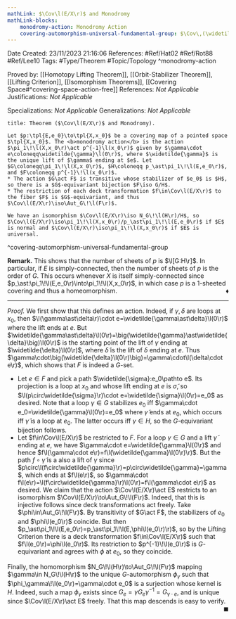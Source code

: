 ```yaml
---
mathLink: $\Cov\l(E/X\r)$ and Monodromy
mathLink-blocks:
    monodromy-action: Monodromy Action
    covering-automorphism-universal-fundamental-group: $\Cov\,(\widetilde{X}/X)\iso\pi_1\!\l(X,x_0\r)$
---
```


<div class="topSpace"></div>

Date Created: 23/11/2023 21:16:06
References: #Ref/Hat02 #Ref/Rot88 #Ref/Lee10
Tags: #Type/Theorem #Topic/Topology
^monodromy-action

Proved by: [[Homotopy Lifting Theorem]], [[Orbit-Stabilizer Theorem]], [[Lifting Criterion]], [[Isomorphism Theorems]], [[Covering Space#^covering-space-action-free]]
References: <i>Not Applicable</i>
Justifications: <i>Not Applicable</i>

Specializations: <i>Not Applicable</i>
Generalizations: <i>Not Applicable</i>

``` ad-Theorem
title: Theorem ($\Cov\l(E/X\r)$ and Monodromy).

Let $p:\tpl{E,e_0}\to\tpl{X,x_0}$ be a covering map of a pointed space $\tpl{X,x_0}$. The <b>monodromy action</b> is the action $\pi_1\!\l(X,x_0\r)\act p^{-1}\l(x_0\r)$ given by $\gamma\cdot e\coloneqq\widetilde{\gamma}\l(0\r)$, where $\widetilde{\gamma}$ is the unique lift of $\gamma$ ending at $e$. Let $G\coloneqq\pi_1\!\l(X,x_0\r)$, $H\coloneqq p_\ast\pi_1\!\l(E,e_0\r)$, and $F\coloneqq p^{-1}\!\l(x_0\r)$.
* The action $G\act F$ is transitive whose stabilizer of $e_0$ is $H$, so there is a $G$-equivariant bijection $F\iso G/H$.
* The restriction of each deck transformation $f\in\Cov\l(E/X\r)$ to the fiber $F$ is $G$-equivariant, and thus $\Cov\l(E/X\r)\iso\Aut_G\!\l(F\r)$.

We have an isomorphism $\Cov\l(E/X\r)\iso N_G\!\l(H\r)/H$, so $\Cov\l(E/X\r)\iso\pi_1\!\l(X,x_0\r)/p_\ast\pi_1\!\l(E,e_0\r)$ if $E$ is normal and $\Cov\l(E/X\r)\iso\pi_1\!\l(X,x_0\r)$ if $E$ is universal.

```
^covering-automorphism-universal-fundamental-group

<b>Remark.</b> This shows that the number of sheets of $p$ is $\l[G:H\r]$. In particular, if $E$ is simply-connected, then the number of sheets of $p$ is the order of $G$. This occurs whenever $X$ is itself simply-connected since $p_\ast:\pi_1\!\l(E,e_0\r)\into\pi_1\!\l(X,x_0\r)$, in which case $p$ is a $1$-sheeted covering and thus a homeomorphism.<span style="float:right;">$\blacklozenge$</span>

---

<i>Proof.</i> We first show that this defines an action. Indeed, if $\gamma,\delta$ are loops at $x_0$, then $\l(\gamma\ast\delta\r)\cdot e=\widetilde{\gamma\ast\delta}\l(0\r)$ where the lift ends at $e$. But $\widetilde{\gamma\ast\delta}\l(0\r)=\big(\widetilde{\gamma}\ast\widetilde{\delta}\big)\l(0\r)$ is the starting point of the lift of $\gamma$ ending at $\widetilde{\delta}\l(0\r)$, where $\widetilde{\delta}$ is the lift of $\delta$ ending at $e$. Thus $\gamma\cdot\big(\widetilde{\delta}\l(0\r)\big)=\gamma\cdot\l(\delta\cdot e\r)$, which shows that $F$ is indeed a $G$-set.
* Let $e\in F$ and pick a path $\widetilde{\sigma}:e_0\pathto e$. Its projection is a loop at $x_0$ and whose lift ending at $e$ is $\widetilde{\sigma}$, so $\l(p\circ\widetilde{\sigma}\r)\cdot e=\widetilde{\sigma}\l(0\r)=e_0$ as desired. Note that a loop $\gamma\in G$ stabilizes $e_0$ iff $\gamma\cdot e_0=\widetilde{\gamma}\l(0\r)=e_0$ where $\widetilde{\gamma}$ ends at $e_0$, which occurs iff $\widetilde{\gamma}$ is a loop at $e_0$. The latter occurs iff $\gamma\in H$, so the $G$-equivariant bijection follows.
* Let $f\in\Cov\l(E/X\r)$ be restricted to $F$. For a loop $\gamma\in G$ and a lift $\widetilde{\gamma}$ ending at $e$, we have $\gamma\cdot e=\widetilde{\gamma}\l(0\r)$ and hence $f\l(\gamma\cdot e\r)=f\l(\widetilde{\gamma}\l(0\r)\r)$. But the path $f\circ\widetilde{\gamma}$ is a also a lift of $\gamma$ since $p\circ\l(f\circ\widetilde{\gamma}\r)=p\circ\widetilde{\gamma}=\gamma$, which ends at $f\l(e\r)$, so $\gamma\cdot f\l(e\r)=\l(f\circ\widetilde{\gamma}\r)\l(0\r)=f\l(\gamma\cdot e\r)$ as desired. We claim that the action $\Cov\l(E/X\r)\act E$ restricts to an isomorphism $\Cov\l(E/X\r)\to\Aut_G\!\l(F\r)$. Indeed, that this is injective follows since deck transformations act freely. Take $\phi\in\Aut_G\!\l(F\r)$. By transitivity of $G\act F$, the stabilizers of $e_0$ and $\phi\l(e_0\r)$ coincide. But then $p_\ast\pi_1\!\l(E,e_0\r)=p_\ast\pi_1\!\l(E,\phi\l(e_0\r)\r)$, so by the Lifting Criterion there is a deck transformation $f\in\Cov\l(E/X\r)$ such that $f\l(e_0\r)=\phi\l(e_0\r)$. Its restriction to $p^{-1}\!\l(e_0\r)$ is $G$-equivariant and agrees with $\phi$ at $e_0$, so they coincide.

Finally, the homomorphism $N_G\!\l(H\r)\to\Aut_G\!\l(F\r)$ mapping $\gamma\in N_G\!\l(H\r)$ to the unique $G$-automorphism $\phi_\gamma$ such that $\phi_\gamma\!\l(e_0\r)=\gamma\cdot e_0$ is a surjection whose kernel is $H$. Indeed, such a map $\phi_\gamma$ exists since $G_e=\gamma G_e\gamma^{-1}=G_{\gamma\cdot e}$, and is unique since $\Cov\l(E/X\r)\act E$ freely. That this map descends is easy to verify.<span style="float:right;">$\blacksquare$</span>
